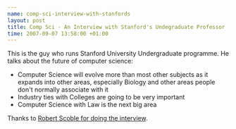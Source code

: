 ```yaml
--- 
name: comp-sci-interview-with-stanfords 
layout: post 
title: Comp Sci - An Interview with Stanford's Undegraduate Professor 
time: 2007-09-07 13:58:00 +01:00 
---
```

  
This is the guy who runs Stanford University Undergraduate programme. He
talks about the future of computer science:  
-   Computer Science will evolve more than most other subjects as it
    expands into other areas, especially Biology and other areas people
    don't normally associate with it
-   Industry ties with Colleges are going to be very important
-   Computer Science with Law is the next big area

Thanks to [Robert Scoble for doing the
interview](http://scobleizer.com/2007/08/31/google-sun-yahoo-hp-cisco-and/).